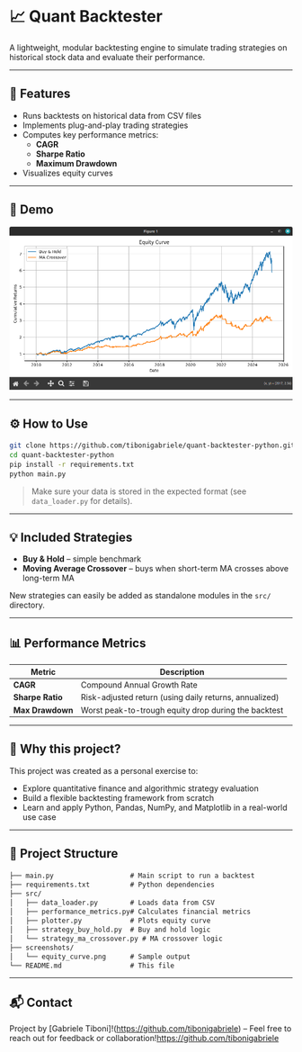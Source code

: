 # 📈 Quant Backtester

A lightweight, modular backtesting engine to simulate trading strategies on historical stock data and evaluate their performance.

---

## 🚀 Features

- Runs backtests on historical data from CSV files
- Implements plug-and-play trading strategies
- Computes key performance metrics:
  - **CAGR**
  - **Sharpe Ratio**
  - **Maximum Drawdown**
- Visualizes equity curves

---

## 📸 Demo

![Equity Curve](screenshots/equity_curve.png)

---

## ⚙️ How to Use

```bash
git clone https://github.com/tibonigabriele/quant-backtester-python.git
cd quant-backtester-python
pip install -r requirements.txt
python main.py
```

> Make sure your data is stored in the expected format (see `data_loader.py` for details).

---

## 💡 Included Strategies

- **Buy & Hold** – simple benchmark
- **Moving Average Crossover** – buys when short-term MA crosses above long-term MA

New strategies can easily be added as standalone modules in the `src/` directory.

---

## 📊 Performance Metrics

| Metric         | Description                                                  |
|----------------|--------------------------------------------------------------|
| **CAGR**       | Compound Annual Growth Rate                                  |
| **Sharpe Ratio** | Risk-adjusted return (using daily returns, annualized)     |
| **Max Drawdown** | Worst peak-to-trough equity drop during the backtest       |

---

## 🧐 Why this project?

This project was created as a personal exercise to:

- Explore quantitative finance and algorithmic strategy evaluation
- Build a flexible backtesting framework from scratch
- Learn and apply Python, Pandas, NumPy, and Matplotlib in a real-world use case

---

## 📂 Project Structure

```
├── main.py                   # Main script to run a backtest
├── requirements.txt          # Python dependencies
├── src/
│   ├── data_loader.py        # Loads data from CSV
│   ├── performance_metrics.py# Calculates financial metrics
│   ├── plotter.py            # Plots equity curve
│   ├── strategy_buy_hold.py  # Buy and hold logic
│   └── strategy_ma_crossover.py # MA crossover logic
├── screenshots/
│   └── equity_curve.png      # Sample output
└── README.md                 # This file
```

---

## 📬 Contact

Project by [Gabriele Tiboni]!(https://github.com/tibonigabriele) – Feel free to reach out for feedback or collaboration!https://github.com/tibonigabriele
